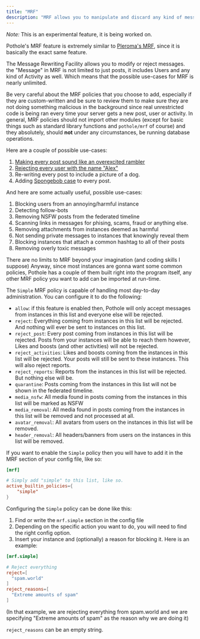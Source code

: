 ```yaml
---
title: "MRF"
description: "MRF allows you to manipulate and discard any kind of message. It's useful for basic administration tasks."
---
```


*Note:* This is an experimental feature, it is being worked on. 

Pothole's MRF feature is extremely similar to [Pleroma's MRF](https://docs-develop.pleroma.social/backend/configuration/mrf/), since it is basically the exact same feature.

The Message Rewriting Facility allows you to modify or reject messages. the "Message" in MRF is not limited to just posts, it includes Users and any kind of Activity as well. Which means that the possible use-cases for MRF is nearly unlimited.

Be very careful about the MRF policies that you choose to add, especially if they are custom-written and be sure to review them to make sure they are not doing something malicious in the background since real unrestricted code is being ran every time your server gets a new post, user or activity. In general, MRF policies should not import other modules (except for basic things such as standard library functions and `pothole/mrf` of course) and they absolutely, should **not** under any circumstances, be running database operations.

Here are a couple of possible use-cases:

1. [Making every post sound like an overexcited rambler](https://github.com/penguinite/pothole/blob/main/contrib/OVEREXCITED_RAMBLER_MRF.nim)
2. [Rejecting every user with the name "Alex"](https://github.com/penguinite/pothole/blob/main/contrib/alex_banhammer_mrf.nim)
3. Re-writing every post to include a picture of a dog.
4. Adding [Spongebob case](https://knowyourmeme.com/memes/mocking-spongebob) to every post.

And here are some actually useful, possible use-cases:

1. Blocking users from an annoying/harmful instance
2. Detecting follow-bots
3. Removing NSFW posts from the federated timeline
4. Scanning links in messages for phising, scams, fraud or anything else.
5. Removing attachments from instances deemed as harmful
6. Not sending private messages to instances that knowingly reveal them
7. Blocking instances that attach a common hashtag to all of their posts
8. Removing overly toxic messages

There are no limits to MRF beyond your imagination (and coding skills I suppose)
Anyway, since most instances are gonna want some common policies, Pothole has a couple of them built right into the program itself, any other MRF policy you want to add can be imported at run-time.

The `Simple` MRF policy is capable of handling most day-to-day administration. You can configure it to do the following:

* `allow`: if this feature is enabled then, Pothole will only accept messages from instances in this list and everyone else will be rejected.
* `reject`: Everything coming from instances in this list will be rejected. And nothing will ever be sent to instances on this list.
* `reject_post`: Every post coming from instances in this list will be rejected. Posts from your instances will be able to reach them however, Likes and boosts (and other activities) will not be rejected.
* `reject_activities`: Likes and boosts coming from the instances in this list will be rejected. Your posts will still be sent to these instances. This will also reject reports.
* `reject_reports`: Reports from the instances in this list will be rejected. But nothing else will be.
* `quarantine`: Posts coming from the instances in this list will not be shown in the federated timeline.
* `media_nsfw`: All media found in posts coming from the instances in this list will be marked as NSFW
* `media_removal`: All media found in posts coming from the instances in this list will be removed and not processed at all.
* `avatar_removal`: All avatars from users on the instances in this list will be removed.
* `header_removal`: All headers/banners from users on the instances in this list will be removed.

If you want to enable the `Simple` policy then you will have to add it in the MRF section of your config file, like so:

```toml
[mrf]

# Simply add "simple" to this list, like so.
active_builtin_policies={
    "simple"
}
```

Configuring the `Simple` policy can be done like this:

1. Find or write the `mrf.simple` section in the config file
2. Depending on the specific action you want to do, you will need to find the right config option.
3. Insert your instance and (optionally) a reason for blocking it. Here is an example:

```toml
[mrf.simple]

# Reject everything
reject=[
  "spam.world"
]
reject_reasons=[
  "Extreme amounts of spam"
]
```

(In that example, we are rejecting everything from spam.world and we are specifying "Extreme amounts of spam" as the reason why we are doing it)

`reject_reasons` can be an empty string.
